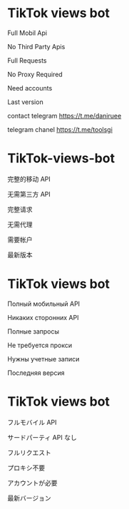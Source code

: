 # TikTok views bot
Full Mobil Api

No Third Party Apis 

Full Requests 

No Proxy Required 

Need accounts

Last version 

contact telegram https://t.me/daniruee

telegram chanel https://t.me/toolsgi

# TikTok-views-bot
完整的移动 API

无需第三方 API

完整请求

无需代理

需要帐户

最新版本

# TikTok views bot
Полный мобильный API

Никаких сторонних API

Полные запросы

Не требуется прокси

Нужны учетные записи

Последняя версия

# TikTok views bot
フルモバイル API

サードパーティ API なし

フルリクエスト

プロキシ不要

アカウントが必要

最新バージョン
